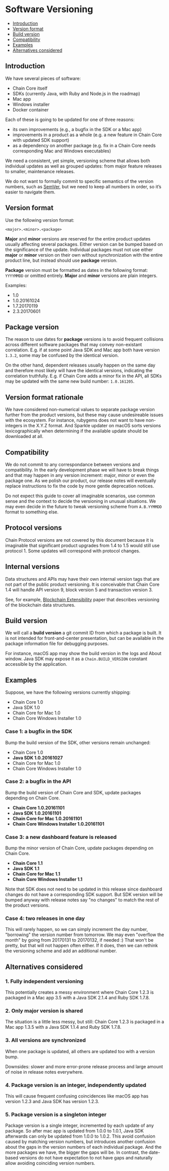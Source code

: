 # Software Versioning

* [Introduction](#introduction)
* [Version format](#version-format)
* [Build version](#build-version)
* [Compatibility](#compatibility)
* [Examples](#examples)
* [Alternatives considered](#alternatives-considered)

## Introduction

We have several pieces of software:

* Chain Core itself
* SDKs (currently Java, with Ruby and Node.js in the roadmap)
* Mac app
* Windows installer
* Docker container

Each of these is going to be updated for one of three reasons:

* its own improvements (e.g., a bugfix in the SDK or a Mac app)
* improvements in a product as a whole (e.g. a new feature in Chain Core with updated SDK support)
* as a dependency on another package (e.g. fix in a Chain Core needs corresponding Mac and Windows executables)

We need a consistent, yet simple, versioning scheme that allows both individual updates as well as grouped updates: from major feature releases to smaller, maintenance releases.

We do not want to formally commit to specific semantics of the version numbers, such as [SemVer](http://semver.org), but we need to keep all numbers in order, so it’s easier to navigate them.

## Version format

Use the following version format:

    <major>.<minor>.<package>

**Major** and **minor** versions are reserved for the entire product updates usually affecting several packages. Either version can be bumped based on the significance of the update. Individual packages must not use either **major** or **minor** version on their own without synchronization with the entire product line, but instead should use **package** version.

**Package** version must be formatted as dates in the following format: `YYYYMMDD` or omitted entirely. **Major** and **minor** versions are plain integers.

Examples:

* 1.0
* 1.0.20161024
* 1.7.20170119
* 2.3.20170601

## Package version

The reason to use dates for **package** versions is to avoid frequent collisions across different software packages that may convey non-existant correlation. E.g. if at some point Java SDK and Mac app both have version `1.3.2`, some may be confused by the identical version. 

On the other hand, dependent releases usually happen on the same day and therefore most likely will have the identical versions, indicating the correlation truthfully. E.g. if Chain Core adds a minor fix in the API, all SDKs may be updated with the same new build number: `1.0.161205`.

## Version format rationale

We have considered non-numerical values to separate package version further from the product versions, but these may cause undesireable issues with the ecosystem. For instance, rubygems does not want to have non-integers in the X.Y.Z format. And Sparkle updater on macOS sorts versions lexicographically when determining if the available update should be downloaded at all. 

## Compatibility

We do not commit to any correspondance between versions and compatibility. In the early development phase we will have to break things and that may happen in any version increment: major, minor or even the package one. As we polish our product, our release notes will eventually replace instructions to fix the code by more gentle deprecation notices.

Do not expect this guide to cover all imaginable scenarios, use common sense and the context to decide the versioning in unusual situations. We may even decide in the future to tweak versioning scheme from `A.B.YYMMDD` format to something else.

## Protocol versions

Chain Protocol versions are not covered by this document because it is imaginable that significant product upgrades from 1.4 to 1.5 would still use protocol 1. Some updates will correspond with protocol changes.

## Internal versions

Data structures and APIs may have their own internal version tags that are not part of the public product versioning. It is conceivable that Chain Core 1.4 will handle API version 9, block version 5 and transaction version 3.

See, for example, [Blockchain Extensibility](../protocol/papers/blockchain-extensibility.md) paper that describes versioning of the blockchain data structures.

## Build version

We will call a **build version** a git commit ID from which a package is built. It is not intended for front-and-center presentation, but can be available in the package information file for debugging purposes. 

For instance, macOS app may show the build version in the logs and About window. Java SDK may expose it as a `Chain.BUILD_VERSION` constant accessible by the application.

## Examples

Suppose, we have the following versions currently shipping:

* Chain Core 1.0
* Java SDK 1.0
* Chain Core for Mac 1.0
* Chain Core Windows Installer 1.0

### Case 1: a bugfix in the SDK

Bump the build version of the SDK, other versions remain unchanged:

* Chain Core 1.0
* **Java SDK 1.0.20161027**
* Chain Core for Mac 1.0
* Chain Core Windows Installer 1.0

### Case 2: a bugfix in the API

Bump the build version of Chain Core and SDK, update packages depending on Chain Core.

* **Chain Core 1.0.20161101**
* **Java SDK 1.0.20161101**
* **Chain Core for Mac 1.0.20161101**
* **Chain Core Windows Installer 1.0.20161101**

### Case 3: a new dashboard feature is released

Bump the minor version of Chain Core, update packages depending on Chain Core.

* **Chain Core 1.1**
* **Java SDK 1.1**
* **Chain Core for Mac 1.1**
* **Chain Core Windows Installer 1.1**

Note that SDK does not need to be updated in this release since dashboard changes do not have a corresponding SDK support.
But SDK version will be bumped anyway with release notes say "no changes" to match the rest of the product versions.

### Case 4: two releases in one day

This will rarely happen, so we can simply increment the day number, "borrowing" the version number from tomorrow. We may even "overflow the month" by going from 20170131 to 20170132, if needed :) That won't be pretty, but that will not happen often either. If it does, then we can rethink the versioning scheme and add an additional number.


## Alternatives considered

### 1. Fully independent versioning

This potentially creates a messy environment where Chain Core 1.2.3 is packaged in a Mac app 3.5 with a Java SDK 2.1.4 and Ruby SDK 1.7.8.

### 2. Only major version is shared

The situation is a little less messy, but still: Chain Core 1.2.3 is packaged in a Mac app 1.3.5 with a Java SDK 1.1.4 and Ruby SDK 1.7.8.

### 3. All versions are synchronized

When one package is updated, all others are updated too with a version bump. 

Downsides: slower and more error-prone release process and large amount of noise in release notes everywhere.

### 4. Package version is an integer, independently updated

This will cause frequent confusing coincidences like macOS app has version 1.2.3 and Java SDK has version 1.2.3.

### 5. Package version is a singleton integer

Package version is a single integer, incremented by each update of any package. So after mac app is updated from 1.0.0 to 1.0.1, Java SDK afterwards can only be updated from 1.0.0 to 1.0.2. This avoid confusion caused by matching version numbers, but introduces another confusion about the gaps in the version numbers of each individual package. And the more packages we have, the bigger the gaps will be. In contrast, the date-based versions do not have expectation to not have gaps and naturally allow avoiding coinciding version numbers.


